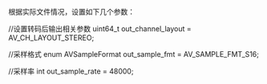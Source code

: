 根据实际文件情况，设置如下几个参数：

//设置转码后输出相关参数
uint64_t out_channel_layout = AV_CH_LAYOUT_STEREO;

//采样格式
enum AVSampleFormat  out_sample_fmt = AV_SAMPLE_FMT_S16;

//采样率
	int out_sample_rate = 48000;

